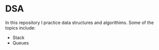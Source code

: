 # DSA
In this repository I practice data structures and algorithims.
Some of the topics include:
- Stack 
- Queues
